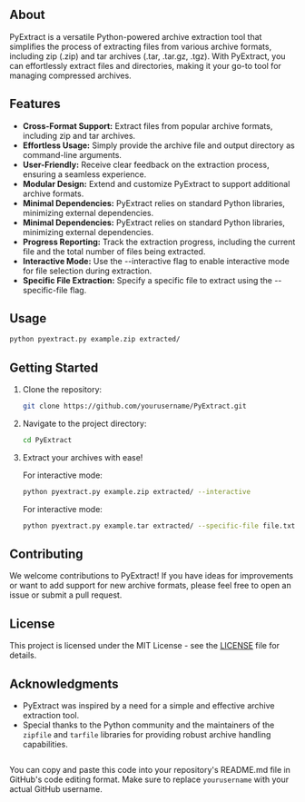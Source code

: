 
## About

PyExtract is a versatile Python-powered archive extraction tool that simplifies the process of extracting files from various archive formats, including zip (.zip) and tar archives (.tar, .tar.gz, .tgz). With PyExtract, you can effortlessly extract files and directories, making it your go-to tool for managing compressed archives.

## Features

- **Cross-Format Support:** Extract files from popular archive formats, including zip and tar archives.
- **Effortless Usage:** Simply provide the archive file and output directory as command-line arguments.
- **User-Friendly:** Receive clear feedback on the extraction process, ensuring a seamless experience.
- **Modular Design:** Extend and customize PyExtract to support additional archive formats.
- **Minimal Dependencies:** PyExtract relies on standard Python libraries, minimizing external dependencies.
- **Minimal Dependencies:** PyExtract relies on standard Python libraries, minimizing external dependencies.
- **Progress Reporting:** Track the extraction progress, including the current file and the total number of files being extracted.
- **Interactive Mode:** Use the --interactive flag to enable interactive mode for file selection during extraction.
- **Specific File Extraction:** Specify a specific file to extract using the --specific-file flag.

## Usage

```bash
python pyextract.py example.zip extracted/
```

## Getting Started

1. Clone the repository:

   ```bash
   git clone https://github.com/yourusername/PyExtract.git
   ```

2. Navigate to the project directory:

   ```bash
   cd PyExtract
   ```

3. Extract your archives with ease!

   For interactive mode:

   ```bash
   python pyextract.py example.zip extracted/ --interactive
   ```

   For interactive mode:

   ```bash
   python pyextract.py example.tar extracted/ --specific-file file.txt
   ```
   
## Contributing

We welcome contributions to PyExtract! If you have ideas for improvements or want to add support for new archive formats, please feel free to open an issue or submit a pull request.

## License

This project is licensed under the MIT License - see the [LICENSE](LICENSE) file for details.

## Acknowledgments

- PyExtract was inspired by a need for a simple and effective archive extraction tool.
- Special thanks to the Python community and the maintainers of the `zipfile` and `tarfile` libraries for providing robust archive handling capabilities.
```
```

You can copy and paste this code into your repository's README.md file in GitHub's code editing format. Make sure to replace `yourusername` with your actual GitHub username.
